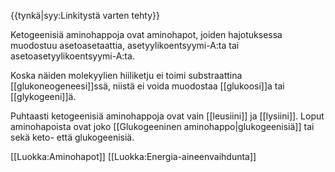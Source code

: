 {{tynkä|syy:Linkitystä varten tehty}}

Ketogeenisiä aminohappoja ovat aminohapot, joiden hajotuksessa muodostuu asetoasetaattia, asetyylikoentsyymi-A:ta tai asetoasetyylikoentsyymi-A:ta. 

Koska näiden molekyylien hiiliketju ei toimi substraattina [[glukoneogeneesi]]ssä, niistä ei voida muodostaa [[glukoosi]]a tai [[glykogeeni]]ä.

Puhtaasti ketogeenisiä aminohappoja ovat vain [[leusiini]] ja [[lysiini]]. Loput aminohapoista ovat joko [[Glukogeeninen aminohappo|glukogeenisiä]] tai sekä keto- että glukogeenisiä.

[[Luokka:Aminohapot]]
[[Luokka:Energia-aineenvaihdunta]]
